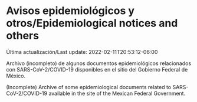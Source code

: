 # Avisos epidemiológicos y otros/Epidemiological notices and others

Última actualización/Last update: 2022-02-11T20:53:12-06:00

Archivo (incompleto) de algunos documentos epidemiológicos relacionados con SARS-CoV-2/COVID-19 disponibles en el sitio del Gobierno Federal de México.

(Incomplete) Archive of some epidemiological documents related to SARS-CoV-2/COVID-19 available in the site of the Mexican Federal Government.
